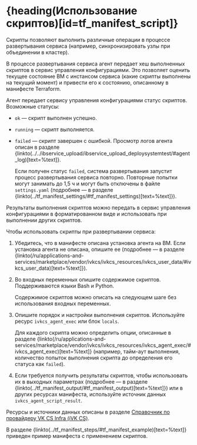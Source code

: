 # {heading(Использование скриптов)[id=tf_manifest_script]}

Скрипты позволяют выполнить различные операции в процессе развертывания сервиса (например, синхронизировать узлы при объединении в кластер).

В процессе развертывания сервиса агент передает хеш выполненных скриптов в сервис управления конфигурациями. Это позволяет оценить текущее состояние ВМ с инстансом сервиса (какие скрипты выполнены на текущий момент) и привести его к состоянию, описанному в манифесте Terraform.

Агент передает сервису управления конфигурациями статус скриптов. Возможные статусы:

* `ok` — скрипт выполнен успешно.
* `running` — скрипт выполняется.
* `failed` — скрипт завершен с ошибкой. Просмотр логов агента описан в разделе {linkto(../../ibservice_upload/ibservice_upload_deploysystemtest/#agent_log)[text=%text]}.

   Если получен статус `failed`, система развертывания запустит процесс развертывания сервиса повторно. Повторные попытки могут занимать до 1,5 ч и могут быть отключены в файле `settings.yaml` (подробнее — в разделе {linkto(../tf_manifest_settings/#tf_manifest_settings)[text=%text]}).

Результаты выполнения скриптов можно передать в сервис управления конфигурациями в форматированном виде и использовать при выполнении других скриптов.

Чтобы использовать скрипты при развертывании сервиса:

1. Убедитесь, что в манифесте описана установка агента на ВМ. Если установка агента не описана, опишите ее (подробнее — в разделе {linkto(/ru/applications-and-services/marketplace/vendor/ivkcs/ivkcs_resources/ivkcs_user_data/#ivkcs_user_data)[text=%text]}).
1. Во входных переменных опишите содержимое скриптов. Поддерживаются языки Bash и Python.

   <info>

   Содержимое скриптов можно описать на следующем шаге без использования входных переменных.

   </info>
1. Опишите порядок и настройки выполнения скриптов. Используйте ресурс `ivkcs_agent_exec` или блок `locals`.

   Для каждого скрипта можно определить опции, описанные в разделе {linkto(/ru/applications-and-services/marketplace/vendor/ivkcs/ivkcs_resources/ivkcs_agent_exec/#ivkcs_agent_exec)[text=%text]} (например, тайм-аут выполнения, количество попыток выполнения скрипта до определения его статуса как `failed`).
1. Если требуется получить результаты скриптов, чтобы использовать их в выходных параметрах (подробнее — в разделе {linkto(../tf_manifest_output/#tf_manifest_output)[text=%text]}) или в других ресурсах манифеста, используйте источник данных `ivkcs_agent_script_result`.

<info>

Ресурсы и источники данных описаны в разделе [Справочник по провайдеру VK CS Infra (iVK CS)](../../../ivkcs).

</info>

В разделе {linkto(../tf_manifest_steps/#tf_manifest_example)[text=%text]} приведен пример манифеста с применением скриптов.
